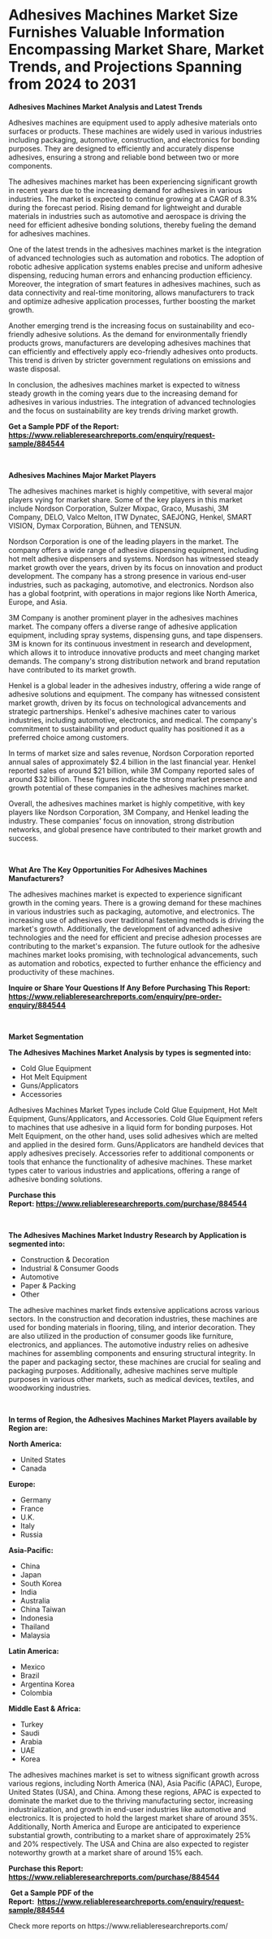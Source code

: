 <p><h1>Adhesives Machines Market Size Furnishes Valuable Information Encompassing Market Share, Market Trends, and Projections Spanning from 2024 to 2031</h1></p><p><strong>Adhesives Machines Market Analysis and Latest Trends</strong></p>
<p><p>Adhesives machines are equipment used to apply adhesive materials onto surfaces or products. These machines are widely used in various industries including packaging, automotive, construction, and electronics for bonding purposes. They are designed to efficiently and accurately dispense adhesives, ensuring a strong and reliable bond between two or more components.</p><p>The adhesives machines market has been experiencing significant growth in recent years due to the increasing demand for adhesives in various industries. The market is expected to continue growing at a CAGR of 8.3% during the forecast period. Rising demand for lightweight and durable materials in industries such as automotive and aerospace is driving the need for efficient adhesive bonding solutions, thereby fueling the demand for adhesives machines.</p><p>One of the latest trends in the adhesives machines market is the integration of advanced technologies such as automation and robotics. The adoption of robotic adhesive application systems enables precise and uniform adhesive dispensing, reducing human errors and enhancing production efficiency. Moreover, the integration of smart features in adhesives machines, such as data connectivity and real-time monitoring, allows manufacturers to track and optimize adhesive application processes, further boosting the market growth.</p><p>Another emerging trend is the increasing focus on sustainability and eco-friendly adhesive solutions. As the demand for environmentally friendly products grows, manufacturers are developing adhesives machines that can efficiently and effectively apply eco-friendly adhesives onto products. This trend is driven by stricter government regulations on emissions and waste disposal.</p><p>In conclusion, the adhesives machines market is expected to witness steady growth in the coming years due to the increasing demand for adhesives in various industries. The integration of advanced technologies and the focus on sustainability are key trends driving market growth.</p></p>
<p><strong>Get a Sample PDF of the Report:&nbsp; <a href="https://www.reliableresearchreports.com/enquiry/request-sample/884544">https://www.reliableresearchreports.com/enquiry/request-sample/884544</a></strong></p>
<p>&nbsp;</p>
<p><strong>Adhesives Machines Major Market Players</strong></p>
<p><p>The adhesives machines market is highly competitive, with several major players vying for market share. Some of the key players in this market include Nordson Corporation, Sulzer Mixpac, Graco, Musashi, 3M Company, DELO, Valco Melton, ITW Dynatec, SAEJONG, Henkel, SMART VISION, Dymax Corporation, Bühnen, and TENSUN.</p><p>Nordson Corporation is one of the leading players in the market. The company offers a wide range of adhesive dispensing equipment, including hot melt adhesive dispensers and systems. Nordson has witnessed steady market growth over the years, driven by its focus on innovation and product development. The company has a strong presence in various end-user industries, such as packaging, automotive, and electronics. Nordson also has a global footprint, with operations in major regions like North America, Europe, and Asia.</p><p>3M Company is another prominent player in the adhesives machines market. The company offers a diverse range of adhesive application equipment, including spray systems, dispensing guns, and tape dispensers. 3M is known for its continuous investment in research and development, which allows it to introduce innovative products and meet changing market demands. The company's strong distribution network and brand reputation have contributed to its market growth.</p><p>Henkel is a global leader in the adhesives industry, offering a wide range of adhesive solutions and equipment. The company has witnessed consistent market growth, driven by its focus on technological advancements and strategic partnerships. Henkel's adhesive machines cater to various industries, including automotive, electronics, and medical. The company's commitment to sustainability and product quality has positioned it as a preferred choice among customers.</p><p>In terms of market size and sales revenue, Nordson Corporation reported annual sales of approximately $2.4 billion in the last financial year. Henkel reported sales of around $21 billion, while 3M Company reported sales of around $32 billion. These figures indicate the strong market presence and growth potential of these companies in the adhesives machines market.</p><p>Overall, the adhesives machines market is highly competitive, with key players like Nordson Corporation, 3M Company, and Henkel leading the industry. These companies' focus on innovation, strong distribution networks, and global presence have contributed to their market growth and success.</p></p>
<p>&nbsp;</p>
<p><strong>What Are The Key Opportunities For Adhesives Machines Manufacturers?</strong></p>
<p><p>The adhesives machines market is expected to experience significant growth in the coming years. There is a growing demand for these machines in various industries such as packaging, automotive, and electronics. The increasing use of adhesives over traditional fastening methods is driving the market's growth. Additionally, the development of advanced adhesive technologies and the need for efficient and precise adhesion processes are contributing to the market's expansion. The future outlook for the adhesive machines market looks promising, with technological advancements, such as automation and robotics, expected to further enhance the efficiency and productivity of these machines.</p></p>
<p><strong>Inquire or Share Your Questions If Any Before Purchasing This Report: <a href="https://www.reliableresearchreports.com/enquiry/pre-order-enquiry/884544">https://www.reliableresearchreports.com/enquiry/pre-order-enquiry/884544</a></strong></p>
<p>&nbsp;</p>
<p><strong>Market Segmentation</strong></p>
<p><strong>The Adhesives Machines Market Analysis by types is segmented into:</strong></p>
<p><ul><li>Cold Glue Equipment</li><li>Hot Melt Equipment</li><li>Guns/Applicators</li><li>Accessories</li></ul></p>
<p><p>Adhesives Machines Market Types include Cold Glue Equipment, Hot Melt Equipment, Guns/Applicators, and Accessories. Cold Glue Equipment refers to machines that use adhesive in a liquid form for bonding purposes. Hot Melt Equipment, on the other hand, uses solid adhesives which are melted and applied in the desired form. Guns/Applicators are handheld devices that apply adhesives precisely. Accessories refer to additional components or tools that enhance the functionality of adhesive machines. These market types cater to various industries and applications, offering a range of adhesive bonding solutions.</p></p>
<p><strong>Purchase this Report:&nbsp;<a href="https://www.reliableresearchreports.com/purchase/884544">https://www.reliableresearchreports.com/purchase/884544</a></strong></p>
<p>&nbsp;</p>
<p><strong>The Adhesives Machines Market Industry Research by Application is segmented into:</strong></p>
<p><ul><li>Construction & Decoration</li><li>Industrial & Consumer Goods</li><li>Automotive</li><li>Paper & Packing</li><li>Other</li></ul></p>
<p><p>The adhesive machines market finds extensive applications across various sectors. In the construction and decoration industries, these machines are used for bonding materials in flooring, tiling, and interior decoration. They are also utilized in the production of consumer goods like furniture, electronics, and appliances. The automotive industry relies on adhesive machines for assembling components and ensuring structural integrity. In the paper and packaging sector, these machines are crucial for sealing and packaging purposes. Additionally, adhesive machines serve multiple purposes in various other markets, such as medical devices, textiles, and woodworking industries.</p></p>
<p>&nbsp;</p>
<p><strong>In terms of Region, the Adhesives Machines Market Players available by Region are:</strong></p>
<p>
    <p> <strong> North America: </strong>
        <ul>
            <li>United States</li>
            <li>Canada</li>
        </ul>
        </p> 
    <p> <strong> Europe: </strong>
        <ul>
            <li>Germany</li>
            <li>France</li>
            <li>U.K.</li>
            <li>Italy</li>
            <li>Russia</li>
        </ul>
        </p> 
    <p> <strong> Asia-Pacific: </strong>
        <ul>
            <li>China</li>
            <li>Japan</li>
            <li>South Korea</li>
            <li>India</li>
            <li>Australia</li>
            <li>China Taiwan</li>
            <li>Indonesia</li>
            <li>Thailand</li>
            <li>Malaysia</li>
        </ul>
        </p> 
    <p> <strong> Latin America: </strong>
        <ul>
            <li>Mexico</li>
            <li>Brazil</li>
            <li>Argentina Korea</li>
            <li>Colombia</li>
        </ul>
        </p> 
    <p> <strong> Middle East & Africa: </strong>
        <ul>
            <li>Turkey</li>
            <li>Saudi</li>
            <li>Arabia</li>
            <li>UAE</li>
            <li>Korea</li>
        </ul>
    </p>
    </p>
<p><p>The adhesives machines market is set to witness significant growth across various regions, including North America (NA), Asia Pacific (APAC), Europe, United States (USA), and China. Among these regions, APAC is expected to dominate the market due to the thriving manufacturing sector, increasing industrialization, and growth in end-user industries like automotive and electronics. It is projected to hold the largest market share of around 35%. Additionally, North America and Europe are anticipated to experience substantial growth, contributing to a market share of approximately 25% and 20% respectively. The USA and China are also expected to register noteworthy growth at a market share of around 15% each.</p></p>
<p><strong>Purchase this Report: <a href="https://www.reliableresearchreports.com/purchase/884544">https://www.reliableresearchreports.com/purchase/884544</a></strong></p>
<p>&nbsp;<strong>Get a Sample PDF of the Report:&nbsp;&nbsp;<a href="https://www.reliableresearchreports.com/enquiry/request-sample/884544">https://www.reliableresearchreports.com/enquiry/request-sample/884544</a></strong></p>
<p><strong></strong></p>
<p>Check more reports on https://www.reliableresearchreports.com/</p>